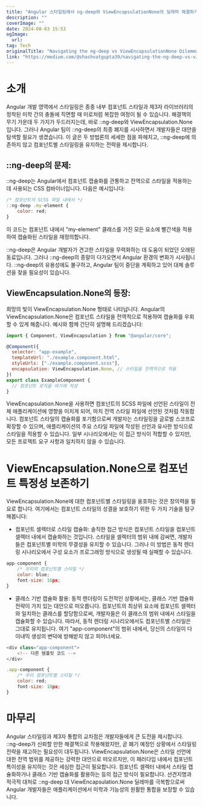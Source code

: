 ```yaml
---
title: "Angular 스타일링에서 ng-deep와 ViewEncapsulationNone의 딜레마 해결하기"
description: ""
coverImage: ""
date: 2024-08-03 15:53
ogImage: 
  url: 
tag: Tech
originalTitle: "Navigating the ng-deep vs ViewEncapsulationNone Dilemma in Angular Styling"
link: "https://medium.com/@shashvatgupta39/navigating-the-ng-deep-vs-viewencapsulation-none-dilemma-in-angular-styling-a5cf0f5cbd9b"
---
```




# 소개

Angular 개발 영역에서 스타일링은 종종 내부 컴포넌트 스타일과 제3자 라이브러리의 정착된 미학 간의 충돌에 직면할 때 미로처럼 복잡한 여정이 될 수 있습니다. 해결책의 무기 가운데 두 가지가 두드러지는데, 바로 ::ng-deep와 ViewEncapsulation.None입니다. 그러나 Angular 팀이 ::ng-deep의 최종 폐지를 시사하면서 개발자들은 대안을 탐색할 필요가 생겼습니다. 이 글은 두 방법론의 세세한 점을 파헤치고, ::ng-deep에 의존하지 않고 컴포넌트별 스타일링을 유지하는 전략을 제시합니다.

## ::ng-deep의 문제:

::ng-deep는 Angular에서 컴포넌트 캡슐화를 관통하고 전역으로 스타일을 적용하는 데 사용되는 CSS 컴바이너입니다. 다음은 예시입니다:

<div class="content-ad"></div>

```js
/* 컴포넌트의 SCSS 파일 내에서 */
::ng-deep .my-element {
    color: red;
}
```

이 코드는 컴포넌트 내에서 "my-element" 클래스를 가진 모든 요소에 빨간색을 적용하여 캡슐화된 스타일을 재정의합니다.

::ng-deep은 Angular 개발자가 견고한 스타일을 무력화하는 데 도움이 되었던 오래된 동료입니다. 그러나 ::ng-deep의 종말이 다가오면서 Angular 환경의 변화가 시사됩니다. ::ng-deep의 유용성에도 불구하고, Angular 팀이 중단을 계획하고 있어 대체 솔루션을 찾을 필요성이 있습니다.

## ViewEncapsulation.None의 등장:

<div class="content-ad"></div>

희망의 빛이 ViewEncapsulation.None 형태로 나타납니다. Angular의 ViewEncapsulation.None은 컴포넌트 스타일을 전역적으로 적용하여 캡슐화를 우회할 수 있게 해줍니다. 예시와 함께 간단히 설명해 드리겠습니다:

```js
import { Component, ViewEncapsulation } from "@angular/core";

@Component({
  selector: "app-example",
  templateUrl: "./example.component.html",
  styleUrls: ["./example.component.scss"],
  encapsulation: ViewEncapsulation.None, // 스타일을 전역적으로 적용
})
export class ExampleComponent {
  // 컴포넌트 로직을 여기에 작성
}
```

ViewEncapsulation.None을 사용하면 컴포넌트의 SCSS 파일에 선언된 스타일이 전체 애플리케이션에 영향을 미치게 되어, 마치 전역 스타일 파일에 선언된 것처럼 작동합니다. 컴포넌트 스타일의 캡슐화를 포기함으로써 개발자는 스타일링을 글로벌 스코프로 확장할 수 있으며, 애플리케이션의 주요 스타일 파일에 작성된 선언과 유사한 방식으로 스타일을 적용할 수 있습니다. 일부 시나리오에서는 이 접근 방식이 적합할 수 있지만, 모든 프로젝트 요구 사항과 일치하지 않을 수 있습니다.

# ViewEncapsulation.None으로 컴포넌트 특정성 보존하기

<div class="content-ad"></div>

ViewEncapsulation.None에 대한 컴포넌트별 스타일링을 옹호하는 것은 창의력을 필요로 합니다. 여기에서는 컴포넌트 스타일의 성결을 보호하기 위한 두 가지 기술을 탐구해봅니다:

- 컴포넌트 셀렉터로 스타일 캡슐화:
  솔직한 접근 방식은 컴포넌트 스타일을 컴포넌트 셀렉터 내에서 캡슐화하는 것입니다. 스타일을 셀렉터의 범위 내에 감싸면, 개발자들은 컴포넌트별 미학의 무결성을 유지할 수 있습니다. 그러나 이 방법은 동적 렌더링 시나리오에서 구성 요소가 프로그래밍 방식으로 생성될 때 실패할 수 있습니다.

```js
app-component {
    /* 우리의 컴포넌트별 스타일 */
    color: blue;
    font-size: 16px;
}
```

- 클래스 기반 캡슐화 활용:
  동적 렌더링이 도전적인 상황에서는, 클래스 기반 캡슐화 전략이 가치 있는 대안으로 떠오릅니다. 컴포넌트의 최상위 요소에 컴포넌트 셀렉터와 일치하는 클래스를 할당함으로써, 개발자들은 이 클래스의 범위 내에서 스타일을 캡슐화할 수 있습니다. 따라서, 동적 렌더링 시나리오에서도 컴포넌트별 스타일은 그대로 유지됩니다.
  여기 "app-component"의 범위 내에서, 당신의 스타일이 다이내믹 생성의 변덕에 방해받지 않고 피어너세요.

<div class="content-ad"></div>

```js
<div class="app-component">
    <!-- 다른 템플릿 코드 -->
</div>
```

```js
.app-component {
    /* 우리 컴포넌트별 스타일 */
    color: red;
    font-size: 18px;
}
```

# 마무리

Angular 스타일링과 제3자 통합의 교차점은 개발자들에게 큰 도전을 제시합니다. ::ng-deep가 신뢰할 만한 해결책으로 작용해왔지만, 곧 폐기 예정인 상황에서 스타일링 전략을 재고하는 필요성이 대두됩니다. ViewEncapsulation.None은 스타일 선언에 대한 전역 범위를 제공하는 강력한 대안으로 떠오르지만, 이 패러다임 내에서 컴포넌트 특이성을 유지하는 것은 세심한 접근이 필요합니다. 컴포넌트 셀렉터 내에서 스타일 캡슐화하거나 클래스 기반 캡슐화를 활용하는 등의 접근 방식이 필요합니다. 선견지명과 적극적 대처로 ::ng-deep 대 ViewEncapsulation.None 딜레마를 극복함으로써 Angular 개발자들은 애플리케이션에서 미학과 기능성의 원활한 통합을 보장할 수 있습니다.

